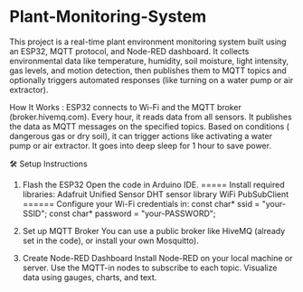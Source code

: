 # Plant-Monitoring-System
This project is a real-time plant environment monitoring system built using an ESP32, MQTT protocol, and Node-RED dashboard. It collects environmental data like temperature, humidity, soil moisture, light intensity, gas levels, and motion detection, then publishes them to MQTT topics and optionally triggers automated responses (like turning on a water pump or air extractor).

How It Works :
ESP32 connects to Wi-Fi and the MQTT broker (broker.hivemq.com).
Every hour, it reads data from all sensors.
It publishes the data as MQTT messages on the specified topics.
Based on conditions ( dangerous gas or dry soil), it can trigger actions like activating a water pump or air extractor.
It goes into deep sleep for 1 hour to save power.

🛠️ Setup Instructions
1. Flash the ESP32
Open the code in Arduino IDE.
=====
Install required libraries:
Adafruit Unified Sensor
DHT sensor library
WiFi
PubSubClient
======
Configure your Wi-Fi credentials in:
const char* ssid = "your-SSID";
const char* password = "your-PASSWORD";


3. Set up MQTT Broker
You can use a public broker like HiveMQ (already set in the code), or install your own Mosquitto).

4. Create Node-RED Dashboard
Install Node-RED on your local machine or server.
Use the MQTT-in nodes to subscribe to each topic.
Visualize data using gauges, charts, and text.


